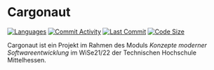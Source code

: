 # Cargonaut

[![Languages](https://img.shields.io/github/languages/top/KMSCargonaut/Cargonaut)]()
[![Commit Activity](https://img.shields.io/github/commit-activity/w/KMSCargonaut/Cargonaut?color=pink)](https://github.com/KMSCargonaut/Cargonaut/graphs/contributors)
[![Last Commit](https://img.shields.io/github/last-commit/KMSCargonaut/Cargonaut/master)](https://github.com/KMSCargonaut/Cargonaut/commits/master)
[![Code Size](https://img.shields.io/github/languages/code-size/KMSCargonaut/Cargonaut)](https://github.com/KMSCargonaut/Cargonaut/)

Cargonaut ist ein Projekt im Rahmen des Moduls *Konzepte moderner Softwareentwicklung* im WiSe21/22 der Technischen Hochschule Mittelhessen.
